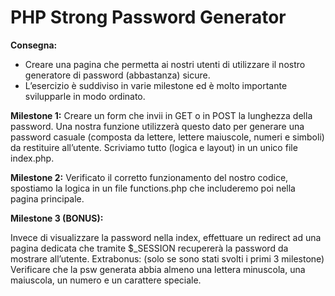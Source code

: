 PHP Strong Password Generator
===
**Consegna:**
- Creare una pagina che permetta ai nostri utenti di utilizzare il nostro generatore di password (abbastanza) sicure.
- L’esercizio è suddiviso in varie milestone ed è molto importante svilupparle in modo ordinato.

**Milestone 1:**
Creare un form che invii in GET o in POST la lunghezza della password. Una nostra funzione utilizzerà questo dato per generare una password casuale (composta da lettere, lettere maiuscole, numeri e simboli) da restituire all’utente.
Scriviamo tutto (logica e layout) in un unico file index.php.

**Milestone 2:**
Verificato il corretto funzionamento del nostro codice, spostiamo la logica in un file functions.php che includeremo poi nella pagina principale.

**Milestone 3 (BONUS):**

Invece di visualizzare la password nella index, effettuare un redirect ad una pagina dedicata che tramite $_SESSION recupererà la password da mostrare all’utente.
Extrabonus: (solo se sono stati svolti i primi 3 milestone) Verificare che la psw generata abbia almeno una lettera minuscola, una maiuscola, un numero e un carattere speciale.